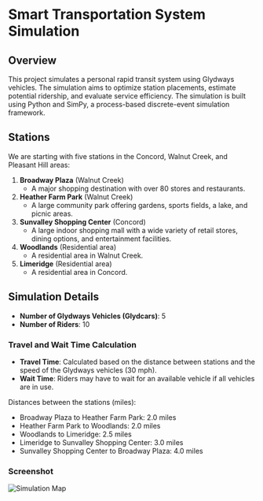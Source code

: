 # Smart Transportation System Simulation

## Overview

This project simulates a personal rapid transit system using Glydways vehicles. The simulation aims to optimize station placements, estimate potential ridership, and evaluate service efficiency. The simulation is built using Python and SimPy, a process-based discrete-event simulation framework.

## Stations

We are starting with five stations in the Concord, Walnut Creek, and Pleasant Hill areas:

1. **Broadway Plaza** (Walnut Creek)
   - A major shopping destination with over 80 stores and restaurants.
2. **Heather Farm Park** (Walnut Creek)
   - A large community park offering gardens, sports fields, a lake, and picnic areas.
3. **Sunvalley Shopping Center** (Concord)
   - A large indoor shopping mall with a wide variety of retail stores, dining options, and entertainment facilities.
4. **Woodlands** (Residential area)
   - A residential area in Walnut Creek.
5. **Limeridge** (Residential area)
   - A residential area in Concord.

## Simulation Details

- **Number of Glydways Vehicles (Glydcars)**: 5
- **Number of Riders**: 10

### Travel and Wait Time Calculation

- **Travel Time**: Calculated based on the distance between stations and the speed of the Glydways vehicles (30 mph).
- **Wait Time**: Riders may have to wait for an available vehicle if all vehicles are in use.

Distances between the stations (miles):
- Broadway Plaza to Heather Farm Park: 2.0 miles
- Heather Farm Park to Woodlands: 2.0 miles
- Woodlands to Limeridge: 2.5 miles
- Limeridge to Sunvalley Shopping Center: 3.0 miles
- Sunvalley Shopping Center to Broadway Plaza: 4.0 miles

### Screenshot

![Simulation Map](images/system-map.png)